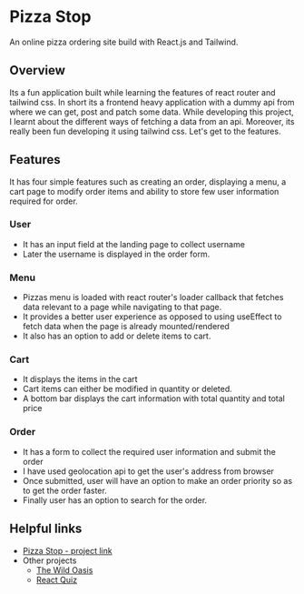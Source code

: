# Pizza Stop

An online pizza ordering site build with React.js and Tailwind.

## Overview

Its a fun application built while learning the features of react router and tailwind css. In short its a frontend heavy application with a dummy api from where we can get, post and patch some data. While developing this project, I learnt about the different ways of fetching a data from an api. Moreover, its really been fun developing it using tailwind css. Let's get to the features. 

## Features

It has four simple features such as creating an order, displaying a menu, a cart page to modify order items and ability to store few user information required for order. 

### User
  * It has an input field at the landing page to collect username
  * Later the username is displayed in the order form.

### Menu
  * Pizzas menu is loaded with react router's loader callback that fetches data relevant to a page while navigating to that page.
  * It provides a better user experience as opposed to using useEffect to fetch data when the page is already mounted/rendered
  * It also has an option to add or delete items to cart.

### Cart
  * It displays the items in the cart
  * Cart items can either be modified in quantity or deleted.
  * A bottom bar displays the cart information with total quantity and total price

### Order
  * It has a form to collect the required user information and submit the order
  * I have used geolocation api to get the user's address from browser
  * Once submitted, user will have an option to make an order priority so as to get the order faster.
  * Finally user has an option to search for the order.

## Helpful links
  * [Pizza Stop - project link](https://pizza-stop.vercel.app/)
  * Other projects
      * [The Wild Oasis](https://github.com/bas-sivaraman/the-wild-oasis)
      * [React Quiz](https://github.com/bas-sivaraman/react-quiz)
